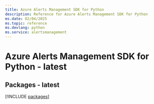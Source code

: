 ```yaml
---
title: Azure Alerts Management SDK for Python
description: Reference for Azure Alerts Management SDK for Python
ms.date: 02/04/2025
ms.topic: reference
ms.devlang: python
ms.service: alertsmanagement
---
```

# Azure Alerts Management SDK for Python - latest
## Packages - latest
[!INCLUDE [packages](alerts-management-index.md)]